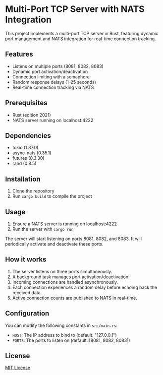 # Multi-Port TCP Server with NATS Integration

This project implements a multi-port TCP server in Rust, featuring dynamic port management and NATS integration for real-time connection tracking.

## Features

- Listens on multiple ports (8081, 8082, 8083)
- Dynamic port activation/deactivation
- Connection limiting with a semaphore
- Random response delays (1-25 seconds)
- Real-time connection tracking via NATS

## Prerequisites

- Rust (edition 2021)
- NATS server running on localhost:4222

## Dependencies

- tokio (1.37.0)
- async-nats (0.35.1)
- futures (0.3.30)
- rand (0.8.5)

## Installation

1. Clone the repository
2. Run `cargo build` to compile the project

## Usage

1. Ensure a NATS server is running on localhost:4222
2. Run the server with `cargo run`

The server will start listening on ports 8081, 8082, and 8083. It will periodically activate and deactivate these ports.

## How it works

1. The server listens on three ports simultaneously.
2. A background task manages port activation/deactivation.
3. Incoming connections are handled asynchronously.
4. Each connection experiences a random delay before echoing back the received data.
5. Active connection counts are published to NATS in real-time.

## Configuration

You can modify the following constants in `src/main.rs`:

- `HOST`: The IP address to bind to (default: "127.0.0.1")
- `PORTS`: The ports to listen on (default: [8081, 8082, 8083])

## License

[MIT License](LICENSE)
